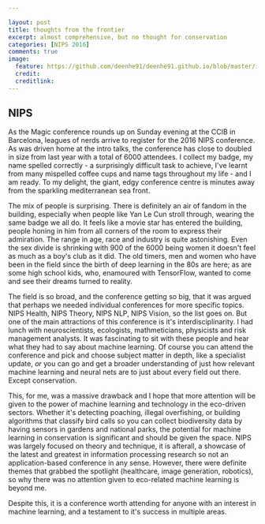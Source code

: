 ```yaml
---

layout: post
title: thoughts from the frontier
excerpt: almost comprehensive, but no thought for conservation
categories: [NIPS 2016]
comments: true
image: 
  feature: https://github.com/deenhe91/deenhe91.github.io/blob/master/images/pending.jpg?raw=true
  credit: 
  creditlink: 
---
```


## NIPS 

As the Magic conference rounds up on Sunday evening at the CCIB in Barcelona, leagues of nerds arrive to register for the 2016 NIPS conference. As was driven home at the intro talks, the conference has close to doubled in size from last year with a total of 6000 attendees. I collect my badge, my name spelled correctly - a surprisingly difficult task to achieve, I've learnt from many mispelled coffee cups and name tags throughout my life - and I am ready. To my delight, the giant, edgy conference centre is minutes away from the sparkling mediterranean sea front.

The mix of people is surprising. There is definitely an air of fandom in the building, especially when people like Yan Le Cun stroll through, wearing the same badge we all do. It feels like a movie star has entered the building, people honing in him from all corners of the room to express their admiration. The range in age, race and industry is quite astonishing. Even the sex divide is shrinking with 900 of the 6000 being women it doesn't feel as much as a boy's club as it did. The old timers, men and women who have been in the field since the birth of deep learning in the 80s are here; as are some high school kids, who, enamoured with TensorFlow, wanted to come and see their dreams turned to reality. 

The field is so broad, and the conference getting so big, that it was argued that perhaps we needed individual conferences for more specific topics. NIPS Health, NIPS Theory, NIPS NLP, NIPS Vision, so the list goes on. But one of the main attractions of this conference is it's interdisciplinarity. I had lunch with neuroscientists, ecologists, mathmeticians, physicists and risk management analysts. It was fascinating to sit with these people and hear what they had to say about machine learning. Of course you can attend the conference and pick and choose subject matter in depth, like a specialist update, _or_ you can go and get a broader understanding of just how relevant machine learning and neural nets are to just about every field out there. Except conservation. 

This, for me, was a massive drawback and I hope that more attention will be given to the power of machine learning and technology in the eco-driven sectors. Whether it's detecting poaching, illegal overfishing, or building algorithms that classify bird calls so you can collect biodiversity data by having sensors in gardens and national parks, the potential for machine learning in conservation is significant and should be given the space. NIPS was largely focused on theory and technique, it is afterall, a showcase of the latest and greatest in information processing research so not an application-based conference in any sense. However, there were definite themes that grabbed the spotlight (healthcare, image generation, robotics), so why there was no attention given to eco-related machine learning is beyond me. 

Despite this, it is a conference worth attending for anyone with an interest in machine learning, and a testament to it's success in multiple areas.  
